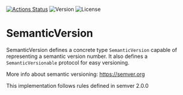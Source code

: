 [![Actions Status](https://github.com/gallinapassus/SemanticVersion/workflows/Tests/badge.svg)](https://github.com/gallinapassus/SemanticVersion/actions)
![Version](https://img.shields.io/static/v1?label=Version&message=0.3.2&color=green)
![License](https://img.shields.io/static/v1?label=License&message=CC0&color=green)

# SemanticVersion

SemanticVersion defines a concrete type `SemanticVersion` capable of representing a semantic version number. It also defines a `SemanticVersionable` protocol for easy versioning.

More info about semantic versioning: https://semver.org

This implementation follows rules defined in semver 2.0.0
